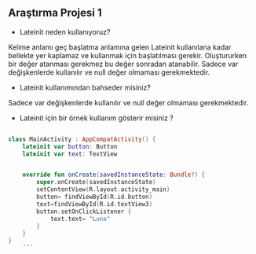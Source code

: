## <a name="1"></a> Araştırma Projesi 1

- Lateinit neden kullanıyoruz?

Kelime anlamı geç başlatma anlamına gelen Lateinit kullanılana kadar bellekte yer kaplamaz ve kullanmak için başlatılması gerekir. Oluştururken bir değer atanması gerekmez bu değer sonradan atanabilir. Sadece var değişkenlerde kullanılır ve null değer olmaması gerekmektedir.

- Lateinit kullanımından bahseder misiniz?

Sadece var değişkenlerde kullanılır ve null değer olmaması gerekmektedir.

- Lateinit için bir örnek kullanım gösterir misiniz ?

```kotlin

class MainActivity : AppCompatActivity() {
    lateinit var button: Button
    lateinit var text: TextView


    override fun onCreate(savedInstanceState: Bundle?) {
        super.onCreate(savedInstanceState)
        setContentView(R.layout.activity_main)
        button= findViewById(R.id.button)
        text=findViewById(R.id.textView3)
        button.setOnClickListener {
            text.text= "Luna"
        }
    }
}
    ´´´
